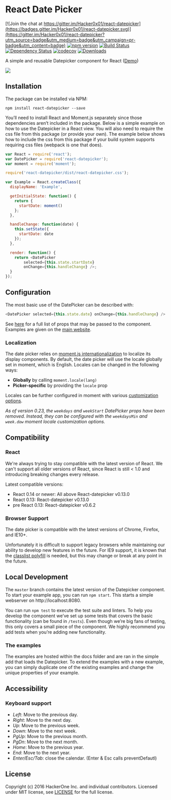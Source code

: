 # React Date Picker

[![Join the chat at https://gitter.im/Hacker0x01/react-datepicker](https://badges.gitter.im/Hacker0x01/react-datepicker.svg)](https://gitter.im/Hacker0x01/react-datepicker?utm_source=badge&utm_medium=badge&utm_campaign=pr-badge&utm_content=badge)
[![npm version](https://badge.fury.io/js/react-datepicker.svg)](https://badge.fury.io/js/react-datepicker)
[![Build Status](https://travis-ci.org/Hacker0x01/react-datepicker.svg?branch=master)](https://travis-ci.org/Hacker0x01/react-datepicker)
[![Dependency Status](https://david-dm.org/Hacker0x01/react-datepicker.svg)](https://david-dm.org/Hacker0x01/react-datepicker)
[![codecov](https://codecov.io/gh/Hacker0x01/react-datepicker/branch/master/graph/badge.svg)](https://codecov.io/gh/Hacker0x01/react-datepicker)
[![Downloads](http://img.shields.io/npm/dm/react-datepicker.svg)](https://npmjs.org/package/react-datepicker)

A simple and reusable Datepicker component for React ([Demo](https://hacker0x01.github.io/react-datepicker/))

![](https://cloud.githubusercontent.com/assets/1412392/5339491/c40de124-7ee1-11e4-9f07-9276e2545f27.png)

## Installation

The package can be installed via NPM:

```
npm install react-datepicker --save
```

You’ll need to install React and Moment.js separately since those dependencies aren’t included in the package. Below is a simple example on how to use the Datepicker in a React view. You will also need to require the css file from this package (or provide your own). The example below shows how to include the css from this package if your build system supports requiring css files (webpack is one that does).

```js
var React = require('react');
var DatePicker = require('react-datepicker');
var moment = require('moment');

require('react-datepicker/dist/react-datepicker.css');

var Example = React.createClass({
  displayName: 'Example',

  getInitialState: function() {
    return {
      startDate: moment()
    };
  },

  handleChange: function(date) {
    this.setState({
      startDate: date
    });
  },

  render: function() {
    return <DatePicker
        selected={this.state.startDate}
        onChange={this.handleChange} />;
  }
});
```

## Configuration

The most basic use of the DatePicker can be described with:

```js
<DatePicker selected={this.state.date} onChange={this.handleChange} />
```

See [here](https://github.com/abdennour/react-datepicker/blob/master/docs/datepicker.md) for a full list of props that may be passed to the component. Examples are given on the [main website](https://hacker0x01.github.io/react-datepicker).

### Localization

The date picker relies on [moment.js internationalization](http://momentjs.com/docs/#/i18n/) to localize its display components. By default, the date picker will use the locale globally set in moment, which is English. Locales can be changed in the following ways:

- **Globally** by calling `moment.locale(lang)`
- **Picker-specific** by providing the `locale` prop

Locales can be further configured in moment with various [customization options](http://momentjs.com/docs/#/customization/).

_As of version 0.23, the `weekdays` and `weekStart` DatePicker props have been removed. Instead, they can be configured with the `weekdaysMin` and `week.dow` moment locale customization options._

## Compatibility

### React

We're always trying to stay compatible with the latest version of React. We can't support all older versions of React, since React is still < 1.0 and introducing breaking changes every release.

Latest compatible versions:
- React 0.14 or newer: All above React-datepicker v0.13.0
- React 0.13: React-datepicker v0.13.0
- pre React 0.13: React-datepicker v0.6.2

### Browser Support

The date picker is compatible with the latest versions of Chrome, Firefox, and IE10+.

Unfortunately it is difficult to support legacy browsers while maintaining our ability to develop new features in the future.  For IE9 support, it is known that the [classlist polyfill](https://www.npmjs.com/package/classlist-polyfill) is needed, but this may change or break at any point in the future.

## Local Development

The `master` branch contains the latest version of the Datepicker component. To start your example app, you can run `npm start`. This starts a simple webserver on http://localhost:8080.

You can run `npm test` to execute the test suite and linters. To help you develop the component we’ve set up some tests that covers the basic functionality (can be found in  `/tests`). Even though we’re big fans of testing, this only covers a small piece of the component. We highly recommend you add tests when you’re adding new functionality.

### The examples
The examples are hosted within the docs folder and are ran in the simple add that loads the Datepicker. To extend the examples with a new example, you can simply duplicate one of the existing examples and change the unique properties of your example.

## Accessibility

### Keyboard support

* *Left*: Move to the previous day.
* *Right*: Move to the next day.
* *Up*: Move to the previous week.
* *Down*: Move to the next week.
* *PgUp*: Move to the previous month.
* *PgDn*: Move to the next month.
* *Home*: Move to the previous year.
* *End*: Move to the next year.
* *Enter/Esc/Tab*: close the calendar. (Enter & Esc calls preventDefautl)

## License

Copyright (c) 2016 HackerOne Inc. and individual contributors. Licensed under MIT license, see [LICENSE](LICENSE) for the full license.
